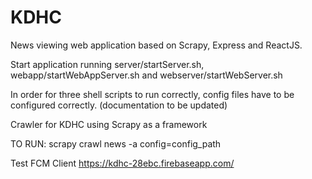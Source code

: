 # KDHC

News viewing web application based on Scrapy, Express and ReactJS.

Start application running server/startServer.sh, webapp/startWebAppServer.sh and webserver/startWebServer.sh

In order for three shell scripts to run correctly, config files have to be configured correctly. (documentation to be updated)

Crawler for KDHC using Scrapy as a framework

TO RUN:
scrapy crawl news -a config=config_path

Test FCM Client
https://kdhc-28ebc.firebaseapp.com/
